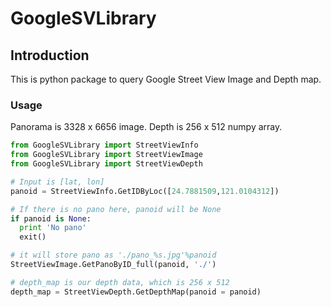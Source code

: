 # GoogleSVLibrary
## Introduction
This is python package to query Google Street View Image and Depth map.

### Usage
Panorama is 3328 x 6656 image.
Depth is 256 x 512 numpy array.

```python
from GoogleSVLibrary import StreetViewInfo
from GoogleSVLibrary import StreetViewImage
from GoogleSVLibrary import StreetViewDepth

# Input is [lat, lon]
panoid = StreetViewInfo.GetIDByLoc([24.7881509,121.0104312]) 

# If there is no pano here, panoid will be None
if panoid is None: 
  print 'No pano'
  exit()

# it will store pano as './pano_%s.jpg'%panoid
StreetViewImage.GetPanoByID_full(panoid, './')

# depth_map is our depth data, which is 256 x 512
depth_map = StreetViewDepth.GetDepthMap(panoid = panoid) 
```
